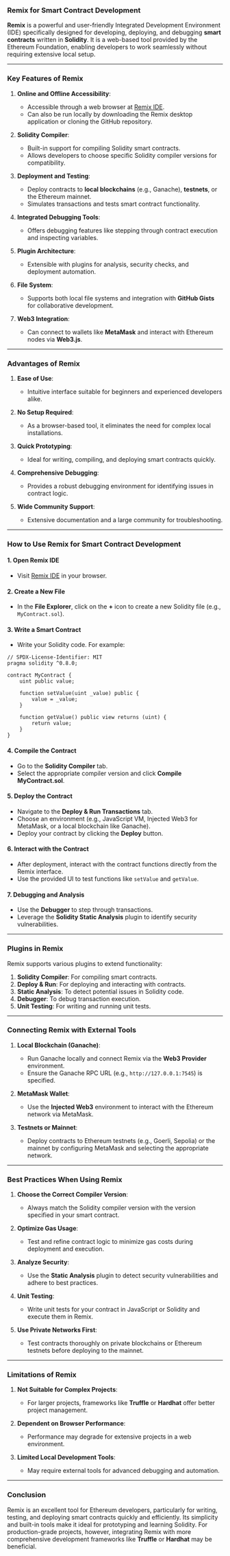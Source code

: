 ### **Remix for Smart Contract Development**

**Remix** is a powerful and user-friendly Integrated Development Environment (IDE) specifically designed for developing, deploying, and debugging **smart contracts** written in **Solidity**. It is a web-based tool provided by the Ethereum Foundation, enabling developers to work seamlessly without requiring extensive local setup.

---

### **Key Features of Remix**

1. **Online and Offline Accessibility**:
    
    - Accessible through a web browser at [Remix IDE](https://remix.ethereum.org/).
    - Can also be run locally by downloading the Remix desktop application or cloning the GitHub repository.
2. **Solidity Compiler**:
    
    - Built-in support for compiling Solidity smart contracts.
    - Allows developers to choose specific Solidity compiler versions for compatibility.
3. **Deployment and Testing**:
    
    - Deploy contracts to **local blockchains** (e.g., Ganache), **testnets**, or the Ethereum mainnet.
    - Simulates transactions and tests smart contract functionality.
4. **Integrated Debugging Tools**:
    
    - Offers debugging features like stepping through contract execution and inspecting variables.
5. **Plugin Architecture**:
    
    - Extensible with plugins for analysis, security checks, and deployment automation.
6. **File System**:
    
    - Supports both local file systems and integration with **GitHub Gists** for collaborative development.
7. **Web3 Integration**:
    
    - Can connect to wallets like **MetaMask** and interact with Ethereum nodes via **Web3.js**.

---

### **Advantages of Remix**

1. **Ease of Use**:
    
    - Intuitive interface suitable for beginners and experienced developers alike.
2. **No Setup Required**:
    
    - As a browser-based tool, it eliminates the need for complex local installations.
3. **Quick Prototyping**:
    
    - Ideal for writing, compiling, and deploying smart contracts quickly.
4. **Comprehensive Debugging**:
    
    - Provides a robust debugging environment for identifying issues in contract logic.
5. **Wide Community Support**:
    
    - Extensive documentation and a large community for troubleshooting.

---

### **How to Use Remix for Smart Contract Development**

#### **1. Open Remix IDE**

- Visit [Remix IDE](https://remix.ethereum.org/) in your browser.

#### **2. Create a New File**

- In the **File Explorer**, click on the **+** icon to create a new Solidity file (e.g., `MyContract.sol`).

#### **3. Write a Smart Contract**

- Write your Solidity code. For example:

```solidity
// SPDX-License-Identifier: MIT
pragma solidity ^0.8.0;

contract MyContract {
    uint public value;

    function setValue(uint _value) public {
        value = _value;
    }

    function getValue() public view returns (uint) {
        return value;
    }
}
```

#### **4. Compile the Contract**

- Go to the **Solidity Compiler** tab.
- Select the appropriate compiler version and click **Compile MyContract.sol**.

#### **5. Deploy the Contract**

- Navigate to the **Deploy & Run Transactions** tab.
- Choose an environment (e.g., JavaScript VM, Injected Web3 for MetaMask, or a local blockchain like Ganache).
- Deploy your contract by clicking the **Deploy** button.

#### **6. Interact with the Contract**

- After deployment, interact with the contract functions directly from the Remix interface.
- Use the provided UI to test functions like `setValue` and `getValue`.

#### **7. Debugging and Analysis**

- Use the **Debugger** to step through transactions.
- Leverage the **Solidity Static Analysis** plugin to identify security vulnerabilities.

---

### **Plugins in Remix**

Remix supports various plugins to extend functionality:

1. **Solidity Compiler**: For compiling smart contracts.
2. **Deploy & Run**: For deploying and interacting with contracts.
3. **Static Analysis**: To detect potential issues in Solidity code.
4. **Debugger**: To debug transaction execution.
5. **Unit Testing**: For writing and running unit tests.

---

### **Connecting Remix with External Tools**

1. **Local Blockchain (Ganache)**:
    
    - Run Ganache locally and connect Remix via the **Web3 Provider** environment.
    - Ensure the Ganache RPC URL (e.g., `http://127.0.0.1:7545`) is specified.
2. **MetaMask Wallet**:
    
    - Use the **Injected Web3** environment to interact with the Ethereum network via MetaMask.
3. **Testnets or Mainnet**:
    
    - Deploy contracts to Ethereum testnets (e.g., Goerli, Sepolia) or the mainnet by configuring MetaMask and selecting the appropriate network.

---

### **Best Practices When Using Remix**

1. **Choose the Correct Compiler Version**:
    
    - Always match the Solidity compiler version with the version specified in your smart contract.
2. **Optimize Gas Usage**:
    
    - Test and refine contract logic to minimize gas costs during deployment and execution.
3. **Analyze Security**:
    
    - Use the **Static Analysis** plugin to detect security vulnerabilities and adhere to best practices.
4. **Unit Testing**:
    
    - Write unit tests for your contract in JavaScript or Solidity and execute them in Remix.
5. **Use Private Networks First**:
    
    - Test contracts thoroughly on private blockchains or Ethereum testnets before deploying to the mainnet.

---

### **Limitations of Remix**

1. **Not Suitable for Complex Projects**:
    
    - For larger projects, frameworks like **Truffle** or **Hardhat** offer better project management.
2. **Dependent on Browser Performance**:
    
    - Performance may degrade for extensive projects in a web environment.
3. **Limited Local Development Tools**:
    
    - May require external tools for advanced debugging and automation.

---

### **Conclusion**

Remix is an excellent tool for Ethereum developers, particularly for writing, testing, and deploying smart contracts quickly and efficiently. Its simplicity and built-in tools make it ideal for prototyping and learning Solidity. For production-grade projects, however, integrating Remix with more comprehensive development frameworks like **Truffle** or **Hardhat** may be beneficial.